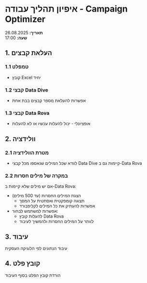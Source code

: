 # איפיון תהליך עבודה - Campaign Optimizer
**תאריך:** 26.08.2025  
**שעה:** 17:00

## 1. העלאת קבצים

### 1.1 טמפלט
- קובץ Excel יחיד

### 1.2 קבצי Data Dive
- אפשרות להעלאת מספר קבצים בבת אחת

### 1.3 קבצי Data Rova
- אופציונלי - יכול להעלות עכשיו או לא להעלות

## 2. וולידציה

### 2.1 מטרת הוולידציה
- לוודא שכל המילים שנאספו מכל קבצי Data Dive קיימות גם ב-Data Rova

### 2.2 במקרה של מילים חסרות
אם יש מילים שלא קיימות ב-Data Rova:
- הצגת המילים החסרות (עד 500 מילים)
  - תצוגה קומפקטית ואסתטית על המסך
  - אפשרות להעתיק את כל המילים לקליפבורד
- אפשרות למשתמש לבחור:
  - להעלות קובץ Data Rova
  - לוותר על המילים החסרות ולהמשיך לעיבוד

## 3. עיבוד

עיבוד הנתונים לפי הלוגיקה העסקית

## 4. קובץ פלט

הורדת קובץ הפלט בסוף העיבוד